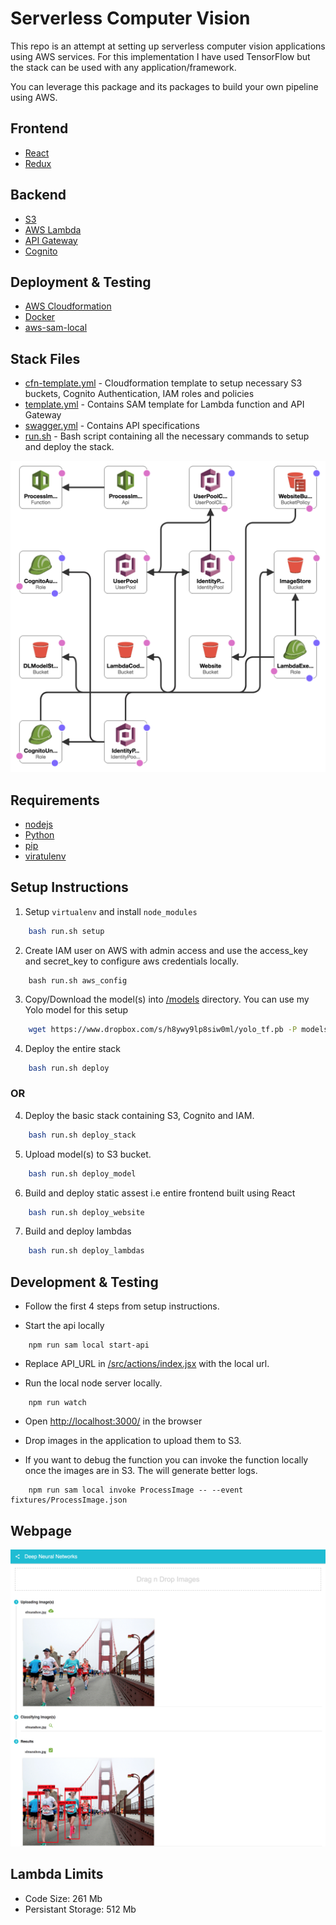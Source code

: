 # Serverless Computer Vision

This repo is an attempt at setting up serverless computer vision applications using AWS services. For this implementation I have used TensorFlow but the stack can be used with any application/framework.

You can leverage this package and its packages to build your own pipeline using AWS.

## Frontend

* [React](https://reactjs.org/)
* [Redux](https://redux.js.org/)

## Backend

* [S3](https://aws.amazon.com/s3/)
* [AWS Lambda](https://aws.amazon.com/lambda/)
* [API Gateway](https://aws.amazon.com/api-gateway/)
* [Cognito](https://aws.amazon.com/cognito/ )

## Deployment & Testing

* [AWS Cloudformation](https://aws.amazon.com/cloudformation/)
* [Docker](https://www.docker.com/)
* [aws-sam-local](https://github.com/awslabs/aws-sam-local)


## Stack Files

* [cfn-template.yml](/cfn-template.yml) - Cloudformation template to setup necessary S3 buckets, Cognito Authentication, IAM roles and policies
* [template.yml](/template.yml) - Contains SAM template for Lambda function and API Gateway
* [swagger.yml](/swagger.yml) - Contains API specifications
* [run.sh](/run.sh) - Bash script containing all the necessary commands to setup and deploy the stack.

![Stack](/readme-images/cfnstack.png)

## Requirements

* [nodejs](https://nodejs.org/en/)
* [Python](https://www.python.org/downloads/)
* [pip](https://pip.pypa.io/en/stable/installing/)
* [viratulenv](https://virtualenv.pypa.io/en/stable/)

## Setup Instructions

1. Setup `virtualenv` and install `node_modules`
```bash
    bash run.sh setup
```

2. Create IAM user on AWS with admin access and use the access_key and secret_key to configure aws credentials locally.
```
    bash run.sh aws_config
```

3. Copy/Download the model(s) into [/models](/models) directory. You can use my Yolo model for this setup
```bash
    wget https://www.dropbox.com/s/h8ywy9lp8siw0ml/yolo_tf.pb -P models/
```

4. Deploy the entire stack
```bash
    bash run.sh deploy
```


### OR

4. Deploy the basic stack containing S3, Cognito and IAM.
```bash
    bash run.sh deploy_stack
```

5. Upload model(s) to S3 bucket.
```bash
    bash run.sh deploy_model
```

6. Build and deploy static assest i.e entire frontend built using React
```bash
    bash run.sh deploy_website
```

7. Build and deploy lambdas
```bash
    bash run.sh deploy_lambdas
```


## Development & Testing

* Follow the first 4 steps from setup instructions.

* Start the api locally
```
    npm run sam local start-api
```

* Replace API_URL in [/src/actions/index.jsx](https://github.com/cnv1989/ServerlessDeeplearningWebapp/blob/master/src/actions/index.jsx#L17) with the local url.

* Run the local node server locally.
```
    npm run watch
```

* Open [http://localhost:3000/](http://localhost:3000/) in the browser

* Drop images in the application to upload them to S3.


* If you want to debug the function you can invoke the function locally once the images are in S3. The will generate better logs.

```
    npm run sam local invoke ProcessImage -- --event fixtures/ProcessImage.json
```

## Webpage

![Webpage](/readme-images/website.png)


## Lambda Limits

* Code Size: 261 Mb
* Persistant Storage: 512 Mb
